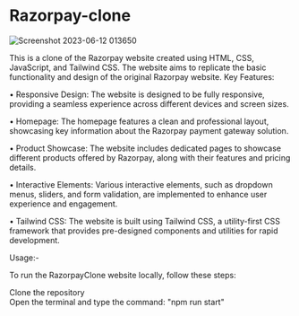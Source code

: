 # Razorpay-clone
![Screenshot 2023-06-12 013650](https://github.com/kinston18/Razorpay-clone/assets/77458269/d7701718-5e1d-4de7-93ae-c5f5bf768b09)


This is a clone of the Razorpay website created using HTML, CSS, JavaScript, and Tailwind CSS. The website aims to replicate the basic functionality and design of the original Razorpay website. Key Features:

• Responsive Design: The website is designed to be fully responsive, providing a seamless experience across different devices and screen sizes.

• Homepage: The homepage features a clean and professional layout, showcasing key information about the Razorpay payment gateway solution.

• Product Showcase: The website includes dedicated pages to showcase different products offered by Razorpay, along with their features and pricing details.

• Interactive Elements: Various interactive elements, such as dropdown menus, sliders, and form validation, are implemented to enhance user experience and engagement.

• Tailwind CSS: The website is built using Tailwind CSS, a utility-first CSS framework that provides pre-designed components and utilities for rapid development.

Usage:-

To run the RazorpayClone website locally, follow these steps:
<br>

Clone the repository<br>
Open the terminal and type the command: "npm run start"
